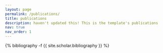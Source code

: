 ```yaml
---
layout: page
permalink: /publications/
title: publications
description: haven't updated this! This is the template's publications
nav: true
nav_order: 1
---
```

<!-- _pages/publications.md -->
<div class="publications">

{% bibliography -f {{ site.scholar.bibliography }} %}

</div>
